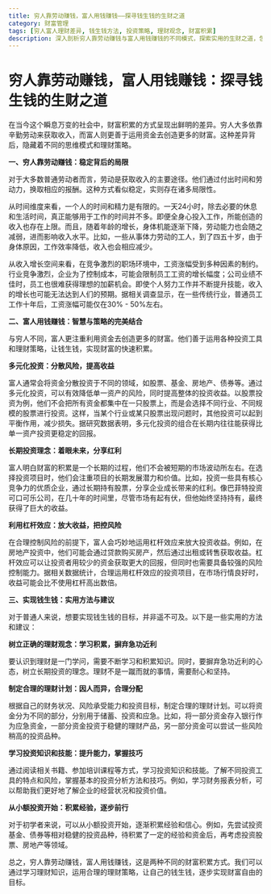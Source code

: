 ```yaml
---
title: 穷人靠劳动赚钱，富人用钱赚钱——探寻钱生钱的生财之道
category: 财富管理
tags: [穷人富人理财差异, 钱生钱方法, 投资策略, 理财观念, 财富积累]
description: 深入剖析穷人靠劳动赚钱与富人用钱赚钱的不同模式，探索实用的生财之道，包括多元化投资、长期投资理念等，助您掌握钱生钱的技巧，迈向财富自由。
---
```


# 穷人靠劳动赚钱，富人用钱赚钱：探寻钱生钱的生财之道

在当今这个瞬息万变的社会中，财富积累的方式呈现出鲜明的差异。穷人大多依靠辛勤劳动来获取收入，而富人则更善于运用资金去创造更多的财富。这种差异背后，隐藏着不同的思维模式和理财策略。

**一、穷人靠劳动赚钱：稳定背后的局限**

对于大多数普通劳动者而言，劳动是获取收入的主要途径。他们通过付出时间和劳动力，换取相应的报酬。这种方式看似稳定，实则存在诸多局限性。

从时间维度来看，一个人的时间和精力是有限的。一天24小时，除去必要的休息和生活时间，真正能够用于工作的时间并不多。即便全身心投入工作，所能创造的收入也存在上限。而且，随着年龄的增长，身体机能逐渐下降，劳动能力也会随之减弱，进而影响收入水平。比如，一些从事体力劳动的工人，到了四五十岁，由于身体原因，工作效率降低，收入也会相应减少。

从收入增长空间来看，在竞争激烈的职场环境中，工资涨幅受到多种因素的制约。行业竞争激烈，企业为了控制成本，可能会限制员工工资的增长幅度；公司业绩不佳时，员工也很难获得理想的加薪机会。即使个人努力工作并不断提升技能，收入的增长也可能无法达到人们的预期。据相关调查显示，在一些传统行业，普通员工工作十年后，工资涨幅可能仅在30% - 50%左右。

**二、富人用钱赚钱：智慧与策略的完美结合**

与穷人不同，富人更注重利用资金去创造更多的财富。他们善于运用各种投资工具和理财策略，让钱生钱，实现财富的快速积累。

**多元化投资：分散风险，提高收益**

富人通常会将资金分散投资于不同的领域，如股票、基金、房地产、债券等。通过多元化投资，可以有效降低单一资产的风险，同时提高整体的投资收益。以股票投资为例，他们不会把所有资金都集中在一只股票上，而是会选择不同行业、不同规模的股票进行投资。这样，当某个行业或某只股票出现问题时，其他投资可以起到平衡作用，减少损失。据研究数据表明，多元化投资的组合在长期内往往能获得比单一资产投资更稳定的回报。

**长期投资理念：着眼未来，分享红利**

富人明白财富的积累是一个长期的过程，他们不会被短期的市场波动所左右。在选择投资项目时，他们会注重项目的长期发展潜力和价值。比如，投资一些具有核心竞争力的优质企业，通过长期持有股票，分享企业成长带来的红利。像巴菲特投资可口可乐公司，在几十年的时间里，尽管市场有起有伏，但他始终坚持持有，最终获得了巨大的收益。

**利用杠杆效应：放大收益，把控风险**

在合理控制风险的前提下，富人会巧妙地运用杠杆效应来放大投资收益。例如，在房地产投资中，他们可能会通过贷款购买房产，然后通过出租或转售获取收益。杠杆效应可以让投资者用较少的资金获取更大的回报，但同时也需要具备较强的风险控制能力。据相关数据统计，合理运用杠杆效应的投资项目，在市场行情良好时，收益可能会比不使用杠杆高出数倍。

**三、实现钱生钱：实用方法与建议**

对于普通人来说，想要实现钱生钱的目标，并非遥不可及。以下是一些实用的方法和建议：

**树立正确的理财观念：学习积累，摒弃急功近利**

要认识到理财是一门学问，需要不断学习和积累知识。同时，要摒弃急功近利的心态，树立长期投资的理念。理财不是一蹴而就的事情，需要耐心和坚持。

**制定合理的理财计划：因人而异，合理分配**

根据自己的财务状况、风险承受能力和投资目标，制定合理的理财计划。可以将资金分为不同的部分，分别用于储蓄、投资和应急。比如，将一部分资金存入银行作为应急资金，一部分资金投资于稳健的理财产品，另一部分资金可以尝试一些风险稍高的投资品种。

**学习投资知识和技能：提升能力，掌握技巧**

通过阅读相关书籍、参加培训课程等方式，学习投资知识和技能。了解不同投资工具的特点和风险，掌握基本的投资分析方法和技巧。例如，学习财务报表分析，可以帮助我们更好地了解企业的经营状况和投资价值。

**从小额投资开始：积累经验，逐步前行**

对于初学者来说，可以从小额投资开始，逐渐积累经验和信心。例如，先尝试投资基金、债券等相对稳健的投资品种，待积累了一定的经验和资金后，再考虑投资股票、房地产等领域。

总之，穷人靠劳动赚钱，富人用钱赚钱，这是两种不同的财富积累方式。我们可以通过学习理财知识，运用合理的理财策略，让自己的钱生钱，逐步实现财富自由的目标。